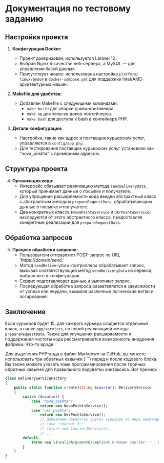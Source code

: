 # Документация по тестовому заданию

## Настройка проекта

1. **Конфигурация Docker:**
   - Проект докеризован, используется Laravel 10.
   - Выбран Nginx в качестве веб-сервера, а MySQL — для управления базой данных.
   - Присутствует нюанс: использована настройка `platform: linux/amd64` в `docker-compose.yml` для поддержки Intel/AMD-архитектурных машин.

2. **Makefile для удобства:**
   - Добавлен Makefile с следующими командами:
     - `make build` для сборки докер-контейнера.
     - `make up` для запуска докер-контейнеров.
     - `make bash` для доступа к bash в контейнере PHP.

3. **Детали конфигурации:**
   - Настройки, такие как адрес и поставщик курьерских услуг, управляются в `config/app.php`.
   - Для тестирования поставщик курьерских услуг установлен как "nova_poshta" с примерным адресом.

## Структура проекта

4. **Организация кода:**
   - Интерфейс обязывает реализацию метода `sendDeliveryData`, который принимает данные о посылке и получателе.
   - Для упрощения расширяемости кода введен абстрактный класс с абстрактным методом `prepareRequestData`, обрабатывающим данные о посылке и получателе.
   - Два конкретных класса (`NovaPoshtaService` и `UkrPoshtaService`) наследуются от этого абстрактного класса, предоставляя конкретные реализации для `prepareRequestData`.

## Обработка запросов

5. **Процесс обработки запросов:**
   - Пользователи отправляют POST-запрос по URL 'https://domain/send.'
   - Метод `sendDeliveryData` контроллера обрабатывает запрос, вызывая соответствующий метод `sendDeliveryData` из сервиса, выбранного в конфигурации.
   - Сервис подготавливает данные и выполняет запрос.
   - Последующая обработка запроса разветвляется в зависимости от успеха или неудачи, вызывая различные логические ветви и логирование.
     
## Заключение
Если курьеров будет 15, для каждого курьера создается отдельный класс, в папке `app/services`, со своей реализацией метода `prepareRequestData`.
Также для улучшения расширяемости и поддержания чистоты кода рассматривается возможность внедрения фабрики. Что-то вроде:

Для выделения PHP-кода в файле Markdown на GitHub, вы можете использовать три обратных кавычки (```) перед и после кодового блока. Вы также можете указать язык программирования после тройных обратных кавычек для правильного подсветки синтаксиса. Вот пример:

```php
class DeliveryServiceFactory
{
    public static function create(string $courier): DeliveryService
    {
        switch ($courier) {
            case 'nova_poshta':
                return new NovaPoshtaService();
            case 'ukr_poshta':
                return new UkrPoshtaService();
                // Добавляем обработку других курьеров по мере необходимости
                // case 'courier_3':
                // return new Courier3Service();
                // ...
        default:
            throw new \InvalidArgumentException('Unknown courier: ' . $courier);
        }
    }
}
```
